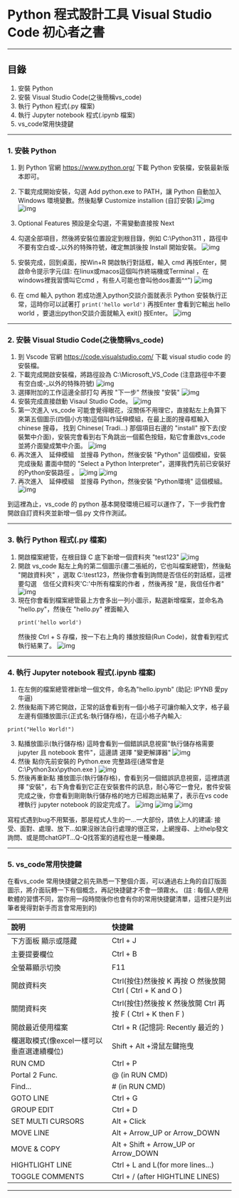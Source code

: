 # Python 程式設計工具 Visual Studio Code 初心者之書

-----

## 目錄
1. 安裝 Python
2. 安裝 Visual Studio Code(之後簡稱vs_code)
3. 執行 Python 程式(.py 檔案)
4. 執行 Jupyter notebook 程式(.ipynb 檔案)
5. vs_code常用快捷鍵

-----

### 1. 安裝 Python
1. 到 Python 官網 https://www.python.org/ 下載 Python 安裝檔，安裝最新版本即可。
2. 下載完成開始安裝，勾選 Add python.exe to PATH，讓 Python 自動加入 Windows 環境變數。然後點擊 Customize installion (自訂安裝)
	![img](images/vscode-for-python/001.png)
	![img](images/vscode-for-python/002.png)
3. Optional Features 預設是全勾選，不需變動直接按 Next
4. 勾選全部項目，然後將安裝位置設定到根目錄，例如 C:\Python311 ，路徑中不要有空白或-_以外的特殊符號，確定無誤後按 Install 開始安裝。
	![img](images/vscode-for-python/003.png)
5. 安裝完成，回到桌面，按Win+R 開啟執行對話框，輸入 cmd 再按Enter，開啟命令提示字元(註: 在linux或macos這個叫作終端機或Terminal ，在windows裡我習慣叫它cmd ，有些人可能也會叫他dos畫面^^")
	![img](images/vscode-for-python/004.png)

6. 在 cmd 輸入 python 若成功進入python交談介面就表示 Python 安裝執行正常，這時你可以試著打 `print('hello world')` 再按Enter 會看到它輸出 hello world ，要退出python交談介面就輸入 exit() 按Enter。
	![img](images/vscode-for-python/005.png)

-----

### 2. 安裝 Visual Studio Code(之後簡稱vs_code)
1. 到 Vscode 官網 https://code.visualstudio.com/ 下載 visual studio code 的安裝檔。
2. 下載完成開啟安裝檔，將路徑設為 C:\Microsoft_VS_Code  (注意路徑中不要有空白或-_以外的特殊符號)
	![img](images/vscode-for-python/006.png)
3. 選擇附加的工作這邊全部打勾 再按 "下一步" 然後按 "安裝"
	![img](images/vscode-for-python/007.png)
4. 安裝完成直接啟動 Visaul Studio Code。
	![img](images/vscode-for-python/008.png)
5. 第一次進入 vs_code 可能會覺得眼花，沒關係不用理它，直接點左上角算下來第五個圖示(四個小方塊)這個叫作延伸模組，在最上面的搜尋框輸入 chinese 搜尋， 找到 Chinese( Tradi...) 那個項目右邊的 "install" 按下去(安裝繁中介面)，安裝完會看到右下角跳出一個藍色按鈕，點它會重啟vs_code 並將介面變成繁中介面。
	![img](images/vscode-for-python/009.png)
6. 再次進入　延伸模組　並搜尋 Python，然後安裝 "Python" 這個模組，安裝完成後點 畫面中間的 "Select a Python Interpreter"，選擇我們先前已安裝好的Python安裝路徑 。
	![img](images/vscode-for-python/010.png)
	![img](images/vscode-for-python/011.png)
7. 再次進入　延伸模組　並搜尋 Python，然後安裝 "Python環境" 這個模組。 
	![img](images/vscode-for-python/012.png)

到這裡為止，vs_code 的 python 基本開發環境已經可以運作了，下一步我們會開啟自訂資料夾並新增一個.py 文件作測試。


-----

### 3. 執行 Python 程式(.py 檔案)

1. 開啟檔案總管，在根目錄 C 底下新增一個資料夾 "test123"
	![img](images/vscode-for-python/013.png)
2. 開啟 vs_code 點左上角的第二個圖示(畫二張紙的，它也叫檔案總管)，然後點 "開啟資料夾" ，選取 C:\test123，然後你會看到詢問是否信任的對話框，這裡要勾選　信任父資料夾'C:\'中所有檔案的作者 ，然後再按 "是，我信任作者"
	![img](images/vscode-for-python/014.png)
3. 現在你會看到檔案總管最上方會多出一列小圖示，點選新增檔案，並命名為 "hello.py"，然後在 "hello.py" 裡面輸入
	```
	print('hello world')
	```
	然後按 Ctrl + S 存檔，按一下右上角的 播放按鈕(Run Code)，就會看到程式執行結果了。
	![img](images/vscode-for-python/015.png)

-----

### 4. 執行 Jupyter notebook 程式(.ipynb 檔案)

1. 在左側的檔案總管裡新增一個文件，命名為"hello.ipynb" (助記: IPYNB 愛py牛逼)
2. 然後點兩下將它開啟，正常的話會看到有一個小格子可讓你輸入文字，格子最左邊有個播放圖示(正式名:執行儲存格)，在這小格子內輸入:
```
print("Hello World!")
```
3. 點播放圖示(執行儲存格) 這時會看到一個錯誤訊息視窗"執行儲存格需要 jupyter 且 notebook 套件"，這邊請 選擇 "變更解譯器"
	![img](images/vscode-for-python/016.png)
4. 然後 點你先前安裝的 Python.exe 完整路徑(通常會是 C:\Python3xx\python.exe )
	![img](images/vscode-for-python/017.png)
5. 然後再重新點 播放圖示(執行儲存格)，會看到另一個錯誤訊息視窗，這裡請選擇 "安裝"，右下角會看到它正在安裝套件的訊息，耐心等它一會兒，套件安裝完成之後，你會看到剛剛執行儲存格的地方已經跑出結果了，表示在vs code裡執行 jupyter notebook 的設定完成了。
	![img](images/vscode-for-python/018.png)
	![img](images/vscode-for-python/019.png)
	![img](images/vscode-for-python/020.png)

寫程式遇到bug不用緊張，那是程式人生的一...一大部份，請依上人的建議: 接受、面對、處理、放下…如果沒辦法自行處理的很正常，上網搜尋、上ithelp發文詢問、或是問chatGPT...Q-Q找答案的過程也是一種樂趣。

-----

### 5. vs_code常用快捷鍵

在看vs_code 常用快捷鍵之前先熟悉一下整個介面，可以通過右上角的自訂版面圖示，將介面玩轉一下有個概念，再記快捷鍵才不會一頭霧水。
(註 : 每個人使用軟體的習慣不同，當你用一段時間後你也會有你的常用快捷鍵清單，這裡只是列出筆者覺得對新手而言會常用到的)

說明 | 快捷鍵 
:-----|:-----
下方面板 顯示或隱藏 | Ctrl + J 
主要提要欄位 | Ctrl + B 
全螢幕顯示切換 | F11 
開啟資料夾 | Ctrl(按住)然後按 K 再按 O 然後放開 Ctrl ( Ctrl + K  and O )
關閉資料夾 | Ctrl(按住)然後按 K 然後放開 Ctrl 再按 F  ( Ctrl + K then  F ) 
開啟最近使用檔案 | Ctrl + R (記憶詞: Recently 最近的 )
欄選取模式(像excel一樣可以垂直選連續欄位) | Shift + Alt +滑鼠左鍵拖曳
RUN CMD | Ctrl + P 
Portal 2 Func. | @ (in RUN CMD) 
Find... | # (in RUN CMD) 
GOTO LINE | Ctrl + G 
GROUP EDIT | Ctrl + D 
SET MULTI CURSORS | Alt + Click 
MOVE LINE | Alt + Arrow_UP or Arrow_DOWN 
MOVE & COPY | Alt + Shift + Arrow_UP or Arrow_DOWN 
HIGHTLIGHT LINE | Ctrl + L and L(for more lines...)
TOGGLE COMMENTS | Ctrl + / (after HIGHTLINE LINES)


-----